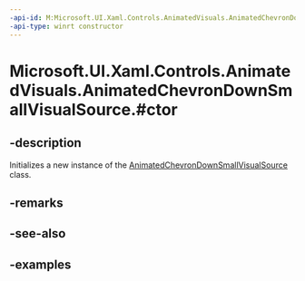 ```yaml
---
-api-id: M:Microsoft.UI.Xaml.Controls.AnimatedVisuals.AnimatedChevronDownSmallVisualSource.#ctor
-api-type: winrt constructor
---
```


# Microsoft.UI.Xaml.Controls.AnimatedVisuals.AnimatedChevronDownSmallVisualSource.#ctor

<!--
public AnimatedChevronDownSmallVisualSource ();
-->

## -description

Initializes a new instance of the [AnimatedChevronDownSmallVisualSource](AnimatedChevronDownSmallVisualSource.md) class.

## -remarks

## -see-also

## -examples
